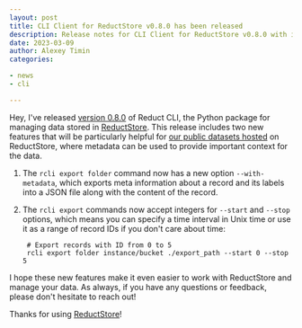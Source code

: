 ```yaml
---
layout: post
title: CLI Client for ReductStore v0.8.0 has been released
description: Release notes for CLI Client for ReductStore v0.8.0 with improved rcli export command.
date: 2023-03-09
author: Alexey Timin
categories:

- news
- cli

---
```



Hey, I've released [version 0.8.0](https://github.com/reductstore/reduct-cli/releases/tag/v0.8.0) of Reduct CLI, the
Python package for managing data stored in [ReductStore](https://www.reduct.store/). This release includes two new
features that will be particularly helpful for [our public datasets hosted]() on ReductStore, where metadata can be used
to provide important context for the data.

1. The `rcli export folder` command now has a new option `--with-metadata`, which exports meta information about a
   record and its labels into a JSON file along with the content of the record.

2. The `rcli export` commands now accept integers for `--start` and `--stop` options, which means you can specify a time
   interval in Unix time or use it as a range of record IDs if you don't care about time:

   ```
    # Export records with ID from 0 to 5 
    rcli export folder instance/bucket ./export_path --start 0 --stop 5
   ```


I hope these new features make it even easier to work with ReductStore and manage your data. As always, if you have any
questions or feedback, please don't hesitate to reach out! 

Thanks for using [ReductStore](https://www.reduct.store)!